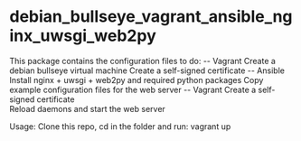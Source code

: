 # debian_bullseye_vagrant_ansible_nginx_uwsgi_web2py
This package contains the configuration files to do:
 -- Vagrant
      Create a debian bullseye virtual machine
      Create a self-signed certificate
 -- Ansible
      Install nginx + uwsgi + web2py and required python packages
      Copy example configuration files for the web server
 -- Vagrant
      Create a self-signed certificate   
      Reload daemons and start the web server

Usage:
  Clone this repo, cd in the folder and run:
    vagrant up

